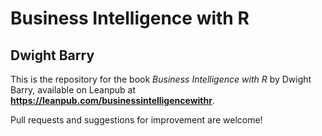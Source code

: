 # Business Intelligence with R
## Dwight Barry

This is the repository for the book *Business Intelligence with R* by Dwight Barry, available on Leanpub at **https://leanpub.com/businessintelligencewithr**.  

Pull requests and suggestions for improvement are welcome!
